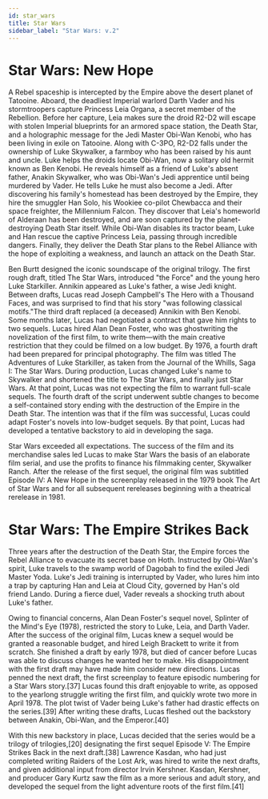 ```yaml
---
id: star_wars
title: Star Wars
sidebar_label: "Star Wars: v.2"
---
```


# Star Wars: New Hope

A Rebel spaceship is intercepted by the Empire above the desert planet of Tatooine. Aboard, the deadliest Imperial warlord Darth Vader and his stormtroopers capture Princess Leia Organa, a secret member of the Rebellion. Before her capture, Leia makes sure the droid R2-D2 will escape with stolen Imperial blueprints for an armored space station, the Death Star, and a holographic message for the Jedi Master Obi-Wan Kenobi, who has been living in exile on Tatooine. Along with C-3PO, R2-D2 falls under the ownership of Luke Skywalker, a farmboy who has been raised by his aunt and uncle. Luke helps the droids locate Obi-Wan, now a solitary old hermit known as Ben Kenobi. He reveals himself as a friend of Luke's absent father, Anakin Skywalker, who was Obi-Wan's Jedi apprentice until being murdered by Vader. He tells Luke he must also become a Jedi. After discovering his family's homestead has been destroyed by the Empire, they hire the smuggler Han Solo, his Wookiee co-pilot Chewbacca and their space freighter, the Millennium Falcon. They discover that Leia's homeworld of Alderaan has been destroyed, and are soon captured by the planet-destroying Death Star itself. While Obi-Wan disables its tractor beam, Luke and Han rescue the captive Princess Leia, passing through incredible dangers. Finally, they deliver the Death Star plans to the Rebel Alliance with the hope of exploiting a weakness, and launch an attack on the Death Star.

Ben Burtt designed the iconic soundscape of the original trilogy.
The first rough draft, titled The Star Wars, introduced "the Force" and the young hero Luke Starkiller. Annikin appeared as Luke's father, a wise Jedi knight. Between drafts, Lucas read Joseph Campbell's The Hero with a Thousand Faces, and was surprised to find that his story "was following classical motifs."The third draft replaced (a deceased) Annikin with Ben Kenobi. Some months later, Lucas had negotiated a contract that gave him rights to two sequels. Lucas hired Alan Dean Foster, who was ghostwriting the novelization of the first film, to write them—with the main creative restriction that they could be filmed on a low budget. By 1976, a fourth draft had been prepared for principal photography. The film was titled The Adventures of Luke Starkiller, as taken from the Journal of the Whills, Saga I: The Star Wars. During production, Lucas changed Luke's name to Skywalker and shortened the title to The Star Wars, and finally just Star Wars. At that point, Lucas was not expecting the film to warrant full-scale sequels. The fourth draft of the script underwent subtle changes to become a self-contained story ending with the destruction of the Empire in the Death Star. The intention was that if the film was successful, Lucas could adapt Foster's novels into low-budget sequels. By that point, Lucas had developed a tentative backstory to aid in developing the saga.

Star Wars exceeded all expectations. The success of the film and its merchandise sales led Lucas to make Star Wars the basis of an elaborate film serial, and use the profits to finance his filmmaking center, Skywalker Ranch. After the release of the first sequel, the original film was subtitled Episode IV: A New Hope in the screenplay released in the 1979 book The Art of Star Wars and for all subsequent rereleases beginning with a theatrical rerelease in 1981.

# Star Wars: The Empire Strikes Back

Three years after the destruction of the Death Star, the Empire forces the Rebel Alliance to evacuate its secret base on Hoth. Instructed by Obi-Wan's spirit, Luke travels to the swamp world of Dagobah to find the exiled Jedi Master Yoda. Luke's Jedi training is interrupted by Vader, who lures him into a trap by capturing Han and Leia at Cloud City, governed by Han's old friend Lando. During a fierce duel, Vader reveals a shocking truth about Luke's father.

Owing to financial concerns, Alan Dean Foster's sequel novel, Splinter of the Mind's Eye (1978), restricted the story to Luke, Leia, and Darth Vader. After the success of the original film, Lucas knew a sequel would be granted a reasonable budget, and hired Leigh Brackett to write it from scratch. She finished a draft by early 1978, but died of cancer before Lucas was able to discuss changes he wanted her to make. His disappointment with the first draft may have made him consider new directions. Lucas penned the next draft, the first screenplay to feature episodic numbering for a Star Wars story.[37] Lucas found this draft enjoyable to write, as opposed to the yearlong struggle writing the first film, and quickly wrote two more in April 1978. The plot twist of Vader being Luke's father had drastic effects on the series.[39] After writing these drafts, Lucas fleshed out the backstory between Anakin, Obi-Wan, and the Emperor.[40]

With this new backstory in place, Lucas decided that the series would be a trilogy of trilogies,[20] designating the first sequel Episode V: The Empire Strikes Back in the next draft.[38] Lawrence Kasdan, who had just completed writing Raiders of the Lost Ark, was hired to write the next drafts, and given additional input from director Irvin Kershner. Kasdan, Kershner, and producer Gary Kurtz saw the film as a more serious and adult story, and developed the sequel from the light adventure roots of the first film.[41]